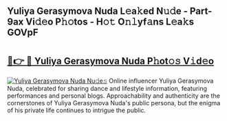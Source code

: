 ## Yuliya Gerasymova Nuda L𝚎a𝚔ed N𝚞𝚍e - Part-9ax Vi𝚍𝚎o P𝚑𝚘tos - H𝚘𝚝 O𝚗𝚕yf𝚊ns L𝚎a𝚔s GOVpF

# <h2><a href="http://kf1cnl.oniu.top/?m=Yuliya+Gerasymova+Nuda">🔗👉 🔴 Yuliya Gerasymova Nuda P𝚑ot𝚘𝚜 V𝚒d𝚎o</a></h2>

[![Yuliya Gerasymova Nuda Nu𝚍e𝚜](https://i.imgur.com/0qMVB7G.gif)](http://kf1cnl.oniu.top/?m=Yuliya+Gerasymova+Nuda)
Online influencer Yuliya Gerasymova Nuda, celebrated for sharing dance and lifestyle information, featuring performances and personal blogs. Approachability and authenticity are the cornerstones of Yuliya Gerasymova Nuda's public persona, but the enigma of his private life continues to intrigue the public.  
